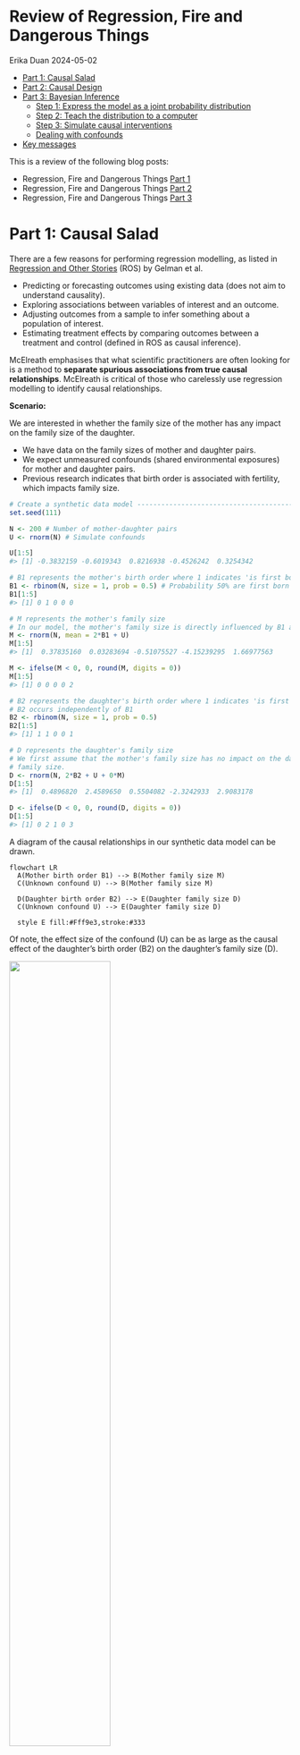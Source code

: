 Review of Regression, Fire and Dangerous Things
================
Erika Duan
2024-05-02

-   <a href="#part-1-causal-salad" id="toc-part-1-causal-salad">Part 1:
    Causal Salad</a>
-   <a href="#part-2-causal-design" id="toc-part-2-causal-design">Part 2:
    Causal Design</a>
-   <a href="#part-3-bayesian-inference"
    id="toc-part-3-bayesian-inference">Part 3: Bayesian Inference</a>
    -   <a href="#step-1-express-the-model-as-a-joint-probability-distribution"
        id="toc-step-1-express-the-model-as-a-joint-probability-distribution">Step
        1: Express the model as a joint probability distribution</a>
    -   <a href="#step-2-teach-the-distribution-to-a-computer"
        id="toc-step-2-teach-the-distribution-to-a-computer">Step 2: Teach the
        distribution to a computer</a>
    -   <a href="#step-3-simulate-causal-interventions"
        id="toc-step-3-simulate-causal-interventions">Step 3: Simulate causal
        interventions</a>
    -   <a href="#dealing-with-confounds"
        id="toc-dealing-with-confounds">Dealing with confounds</a>
-   <a href="#key-messages" id="toc-key-messages">Key messages</a>

This is a review of the following blog posts:

-   Regression, Fire and Dangerous Things [Part
    1](https://elevanth.org/blog/2021/06/15/regression-fire-and-dangerous-things-1-3/)  
-   Regression, Fire and Dangerous Things [Part
    2](https://elevanth.org/blog/2021/06/21/regression-fire-and-dangerous-things-2-3/)  
-   Regression, Fire and Dangerous Things [Part
    3](https://elevanth.org/blog/2021/06/29/regression-fire-and-dangerous-things-3-3/)

# Part 1: Causal Salad

There are a few reasons for performing regression modelling, as listed
in [Regression and Other
Stories](https://avehtari.github.io/ROS-Examples/) (ROS) by Gelman et
al. 

-   Predicting or forecasting outcomes using existing data (does not aim
    to understand causality).  
-   Exploring associations between variables of interest and an
    outcome.  
-   Adjusting outcomes from a sample to infer something about a
    population of interest.  
-   Estimating treatment effects by comparing outcomes between a
    treatment and control (defined in ROS as causal inference).

McElreath emphasises that what scientific practitioners are often
looking for is a method to **separate spurious associations from true
causal relationships**. McElreath is critical of those who carelessly
use regression modelling to identify causal relationships.

**Scenario:**

We are interested in whether the family size of the mother has any
impact on the family size of the daughter.

-   We have data on the family sizes of mother and daughter pairs.  
-   We expect unmeasured confounds (shared environmental exposures) for
    mother and daughter pairs.  
-   Previous research indicates that birth order is associated with
    fertility, which impacts family size.

``` r
# Create a synthetic data model ------------------------------------------------
set.seed(111)

N <- 200 # Number of mother-daughter pairs
U <- rnorm(N) # Simulate confounds

U[1:5]
#> [1] -0.3832159 -0.6019343  0.8216938 -0.4526242  0.3254342

# B1 represents the mother's birth order where 1 indicates 'is first born'
B1 <- rbinom(N, size = 1, prob = 0.5) # Probability 50% are first born
B1[1:5]
#> [1] 0 1 0 0 0

# M represents the mother's family size
# In our model, the mother's family size is directly influenced by B1 and U
M <- rnorm(N, mean = 2*B1 + U) 
M[1:5]
#> [1]  0.37835160  0.03283694 -0.51075527 -4.15239295  1.66977563

M <- ifelse(M < 0, 0, round(M, digits = 0))
M[1:5]
#> [1] 0 0 0 0 2

# B2 represents the daughter's birth order where 1 indicates 'is first born' 
# B2 occurs independently of B1 
B2 <- rbinom(N, size = 1, prob = 0.5)
B2[1:5]
#> [1] 1 1 0 0 1 

# D represents the daughter's family size 
# We first assume that the mother's family size has no impact on the daughter's 
# family size.  
D <- rnorm(N, 2*B2 + U + 0*M) 
D[1:5]
#> [1]  0.4896820  2.4589650  0.5504082 -2.3242933  2.9083178  

D <- ifelse(D < 0, 0, round(D, digits = 0))
D[1:5]
#> [1] 0 2 1 0 3
```

A diagram of the causal relationships in our synthetic data model can be
drawn.

``` mermaid
flowchart LR  
  A(Mother birth order B1) --> B(Mother family size M) 
  C(Unknown confound U) --> B(Mother family size M) 
  
  D(Daughter birth order B2) --> E(Daughter family size D) 
  C(Unknown confound U) --> E(Daughter family size D) 
  
  style E fill:#Fff9e3,stroke:#333
```

Of note, the effect size of the confound (U) can be as large as the
causal effect of the daughter’s birth order (B2) on the daughter’s
family size (D).

<img
src="regression_richard_mcelreath_files/figure-gfm/unnamed-chunk-4-1.png"
style="width:60.0%" />

<img
src="regression_richard_mcelreath_files/figure-gfm/unnamed-chunk-4-2.png"
style="width:60.0%" />

<img
src="regression_richard_mcelreath_files/figure-gfm/unnamed-chunk-4-3.png"
style="width:60.0%" />

Our synthetic data model specifies that the mother’s family size (M) has
**no impact** on the daughter’s family size (D). But what happens when
we include M in a regression model to predict D?

``` r
# Build linear regression model D = b0 + b1*M ---------------------------------- 
only_M <- lm(D ~ M)

# Output tidy linear regression coefficients and p-values  
tidy(only_M) 
```

    # A tibble: 2 x 5
      term        estimate std.error statistic  p.value
      <chr>          <dbl>     <dbl>     <dbl>    <dbl>
    1 (Intercept)    0.978    0.118       8.26 2.03e-14
    2 M              0.231    0.0685      3.38 8.82e- 4

``` r
# Output model performance metrics
glance(only_M)
```

    # A tibble: 1 x 12
      r.squared adj.r.squared sigma statistic  p.value    df logLik   AIC   BIC
          <dbl>         <dbl> <dbl>     <dbl>    <dbl> <dbl>  <dbl> <dbl> <dbl>
    1    0.0545        0.0497  1.23      11.4 0.000882     1  -324.  654.  663.
    # i 3 more variables: deviance <dbl>, df.residual <int>, nobs <int>

The linear regression model indicates that M is positively associated
with D
i.e. ![E(D) = 0.98 + 0.23 M](https://latex.codecogs.com/svg.latex?E%28D%29%20%3D%200.98%20%2B%200.23%20M "E(D) = 0.98 + 0.23 M").
**This contrasts with our prior knowledge that D is independent of M.**

What happens if we add more variables into our linear regression model?
Does the misleading association between M and D disappear?

``` r
# Build linear regression model D = b0 + b1*M + b2*B1 + b3*B2 ------------------ 
M_B1_B2 <- lm(D ~ M + B1 + B2)

# Output tidy linear regression coefficients and p-values  
tidy(M_B1_B2) 
```

    # A tibble: 4 x 5
      term        estimate std.error statistic  p.value
      <chr>          <dbl>     <dbl>     <dbl>    <dbl>
    1 (Intercept)    0.400    0.132       3.02 2.88e- 3
    2 M              0.373    0.0658      5.67 5.15e- 8
    3 B1            -0.437    0.166      -2.64 9.07e- 3
    4 B2             1.33     0.145       9.16 6.85e-17

``` r
# Output model performance metrics
glance(M_B1_B2)
```

    # A tibble: 1 x 12
      r.squared adj.r.squared sigma statistic  p.value    df logLik   AIC   BIC
          <dbl>         <dbl> <dbl>     <dbl>    <dbl> <dbl>  <dbl> <dbl> <dbl>
    1     0.352         0.343  1.02      35.6 2.15e-18     3  -286.  582.  598.
    # i 3 more variables: deviance <dbl>, df.residual <int>, nobs <int>

Unfortunately, adding the variables B1 and B2 produced a model with a
larger ![\beta](https://latex.codecogs.com/svg.latex?%5Cbeta "\beta")
coefficient for M. B1 is also negatively associated with D, despite our
synthetic model specifying M to be positively dependent on B1 (so we
expect B1 and M to at least have
![\beta](https://latex.codecogs.com/svg.latex?%5Cbeta "\beta")
coefficients with the same sign).

If we examined model performance metrics like AIC and BIC, we would be
misled into concluding that the second model was the better model. It is
likely that the second model is a more predictive model. However, the
second model is also more misleading if we wanted to infer causal
relationships between the predictor (B1, B2 and M) and response (D)
variables.

This example illustrates the dangers of causal salads, where we throw
many variables into a model and hope to identify some statistically
significant ones. The best way to counter this practice is to explicitly
think about the **causal relationships among predictor variables** and
not just the causal relationships between predictor and response
variables.

In this case, our scenario is the result of **bias amplification**:

-   A predictor variable or exposure of interest (M) is confounded by
    another variable (U).  
-   Another predictor variable (B1) is included, which is also a strong
    predictor of the original exposure of interest (M). This is because
    `M <- rnorm(N, 2*B1 + U)`.  
-   The addition of B1 tends to amplify the effects of U and make
    inference worse.  
-   Best practice would be to add additional predictor variables which
    are hypothesised to be strong predictors of the outcome **but** not
    the exposure (B2). In research however, it may not be easy to
    identify such variables confidently, especially when there is
    limited information about existing causal relationships.

``` r
# Build linear regression model D = b0 + b1*M + b2*B2 ------------------ 
M_B2 <- lm(D ~ M + B2)

# Output tidy linear regression coefficients and p-values  
tidy(M_B2) 
```

    # A tibble: 3 x 5
      term        estimate std.error statistic  p.value
      <chr>          <dbl>     <dbl>     <dbl>    <dbl>
    1 (Intercept)    0.282    0.126       2.23 2.70e- 2
    2 M              0.288    0.0582      4.94 1.63e- 6
    3 B2             1.33     0.148       8.99 2.06e-16

``` r
# The coefficients of the model D ~ M + B2 are more sensible than those of 
# D ~ M + B1 + B2, although the coefficient of M is still misleading.   
```

# Part 2: Causal Design

Regression has no direction whereas causal models are built from
directional relationships. The simplest model
![X \to Y](https://latex.codecogs.com/svg.latex?X%20%5Cto%20Y "X \to Y")
tells us that:

-   A change in X will cause a change in Y.  
-   A change in Y will not impact X.

We can turn our modelling question into the causal graph below. This
graph represents our hypothesis about what is happening, which is why we
include an arrow from M to D.

``` mermaid
flowchart TD  
  B1 -- b --> M  
  U -- k --> M  
  U -- k --> D   
  B2 -- b --> D
  
  M -- m --> D
  
  style D fill:#Fff9e3,stroke:#333
```

Other graph construction decisions:

-   We assume that the influence of birth order on family size ***b***
    is consistent over time (the same effect size for mothers and
    daughters). This assumption may come from domain knowledge or be a
    common sense simplification.  
-   We also assume that the influence of the unobserved confound ***k***
    is the same for mothers and daughters.

The covariance between two variables can be calculated directly from a
causal graph.

If ***b*** is the causal influence of B1 on M, then the covariance
between B1 and M is just the causal effect ***b*** multiplied by the
variance of B1.

![cov(B_1, M) = b \times var(B_1)](https://latex.codecogs.com/svg.latex?cov%28B_1%2C%20M%29%20%3D%20b%20%5Ctimes%20var%28B_1%29 "cov(B_1, M) = b \times var(B_1)")

![b = \tfrac{cov(B_1, M)}{var(B_1)}](https://latex.codecogs.com/svg.latex?b%20%3D%20%5Ctfrac%7Bcov%28B_1%2C%20M%29%7D%7Bvar%28B_1%29%7D "b = \tfrac{cov(B_1, M)}{var(B_1)}")

``` r
# Check causal influence estimation using a causal graph -----------------------
cov(B1, M) / var(B1)

#> [1] 1.246625  
```

``` r
# Check covariate estimation using linear regression ---------------------------
lm(M ~ B1) |>
  tidy()
```

    # A tibble: 2 x 5
      term        estimate std.error statistic  p.value
      <chr>          <dbl>     <dbl>     <dbl>    <dbl>
    1 (Intercept)    0.545     0.111      4.90 2.01e- 6
    2 B1             1.25      0.157      7.95 1.36e-13

We are interested in the causal influence of M on D and would therefore
like to estimate ***m***. We know the following things:

-   We do not know U or ***k*** as U is unobserved.  
-   We can calculate
    ![cov(B_1, D) = b\times m \times var(B_1)](https://latex.codecogs.com/svg.latex?cov%28B_1%2C%20D%29%20%3D%20b%5Ctimes%20m%20%5Ctimes%20var%28B_1%29 "cov(B_1, D) = b\times m \times var(B_1)")
    as we multiply the causes ***b*** and ***m*** when there are
    multiple arrows on a path.

We can therefore solve for ***m***.

![m = \tfrac{cov(B_1, D)}{b\times var(B_1)}](https://latex.codecogs.com/svg.latex?m%20%3D%20%5Ctfrac%7Bcov%28B_1%2C%20D%29%7D%7Bb%5Ctimes%20var%28B_1%29%7D "m = \tfrac{cov(B_1, D)}{b\times var(B_1)}")
where
![b = \tfrac{cov(B_1, M)}{var(B_1)}](https://latex.codecogs.com/svg.latex?b%20%3D%20%5Ctfrac%7Bcov%28B_1%2C%20M%29%7D%7Bvar%28B_1%29%7D "b = \tfrac{cov(B_1, M)}{var(B_1)}")

![m = \tfrac{cov(B_1, D)}{cov(B_1, M)}](https://latex.codecogs.com/svg.latex?m%20%3D%20%5Ctfrac%7Bcov%28B_1%2C%20D%29%7D%7Bcov%28B_1%2C%20M%29%7D "m = \tfrac{cov(B_1, D)}{cov(B_1, M)}")

``` r
# Solve for m using a causal graph ---------------------------------------------
cov(B1, D) / cov(B1, M)
#> [1] -0.02005616  

# This agrees with our prior knowledge that M has no effect on D  
```

``` r
# Test for different values of m -----------------------------------------------
set.seed(111)

D2 <- rnorm(N, 2*B2 + U + 0.7*M) 
D2 <- ifelse(D2 < 0, 0, round(D2, digits = 0))

cov(B1, D2) / cov(B1, M)
#> [1] 0.3991978

D3 <- rnorm(N, 2*B2 + U + 1.5*M) 
D3 <- ifelse(D3 < 0, 0, round(D3, digits = 0))

cov(B1, D3) / cov(B1, M)
#> [1] 1.19655
```

However, this solution does not provide us information about the
uncertainty of our estimate of ***m***. A computationally intensive way
of doing this is to repeat the data simulation many times and obtain a
bootstrap estimate.

``` r
# Calculate bootstrap estimate for 1000 simulations ----------------------------
set.seed(111)

N <- 200 
U <- rnorm(N, 0, 1) 
B1 <- rbinom(N, size=1, prob = 0.5) 
M <- rnorm(N, 2*B1 + U)
M <- ifelse(M < 0, 0, round(M, digits = 0))
B2 <- rbinom(N, size = 1, prob = 0.5)
D <- rnorm(N, 2*B2 + U + 0*M)
D <- ifelse(D < 0, 0, round(D, digits = 0))

# Define bootstrap statistic i.e. m = cov(B1, D) / cov(B1, M)  
f <- function(data,indices) 
  with(data[indices,], cov(B1, D) / cov(B1, M))

# Define dataset structure
data_sim <- data.frame(
  M = M,
  D = D,
  B1 = B1,
  B2 = B2
)

# Perform bootstrap
boot(data = data_sim, statistic = f, R = 1000) |>
  tidy()
```

    # A tibble: 1 x 3
      statistic     bias std.error
          <dbl>    <dbl>     <dbl>
    1   -0.0201 0.000772     0.151

Thinking like a graph involves multiple stages:

-   **Step 1:** Specify a generative model of the data and include
    unmeasured confounds. This generative model can be a simple directed
    acyclic graph (DAG) or a detailed system of equations.  
-   **Step 2:** Choose a specific exposure of interest and outcome of
    interest, for example M and D respectively.  
-   **Step 3:** Use the model structure to deduce a procedure for
    calculating the causal influence of the exposure on the outcome.  
-   **Step 4:** Repeat steps 2 and 3 if calculating multiple causal
    effects.

A single causal model implies a variety of statistical models, with
potentially a different statistical model for each causal question.

Even if we do not have any ideas about the exact functions between
different variables, we can use **do-calculus** to query a DAG and
determine if there is a method to estimate a causal effect.

The key ideas behind **do-calculus** are:

-   Use statistical or experimental design choices to remove confounds
    for an association of interest between an exposure and outcome.
    Graphically, this is equivalent to removing all arrows entering the
    exposure of interest. In medical research, we can achieve this
    scenario by conducting randomised controlled trials (RCTs) to
    experimentally set different values for M.  
-   The remaining association is an estimate of the causal effect of the
    exposure on the outcome.

In our scenario, we would be interested in modelling the intervention
below to calculate
![p(D\|do(M))](https://latex.codecogs.com/svg.latex?p%28D%7Cdo%28M%29%29 "p(D|do(M))"),
which is the distribution of D when we intervene on M.

``` mermaid
flowchart TD  
  U --> D   
  B2 --> D
  M --> D
  
  B1
  
  style D fill:#Fff9e3,stroke:#333
```

When RCTs cannot be conducted (for ethical or financial reasons),
do-calculus provides an algorithm for deducing statistical methods to
convert our original hypothesised model into the simplified model above
and to then calculate
![p(D\|do(M))](https://latex.codecogs.com/svg.latex?p%28D%7Cdo%28M%29%29 "p(D|do(M))").

# Part 3: Bayesian Inference

According to McElreath, **full-luxury Bayesian inference** is an
approach which:

-   Uses all variables and expresses all of their relationships as a
    joint probability distribution (only uses one statistical model
    unlike the causal graph approach).  
-   Any available data can be used to constrain the joint probability
    distribution, eliminate possibilities and refine information about
    causal effects.  
-   This process automatically realises and derives the statistical
    implications of the causal model.  
-   This process allows estimations in finite samples, with missing
    data, measurement errors or other common errors present.

## Step 1: Express the model as a joint probability distribution

We can rewrite our original generative code as a joint probability
distribution.

``` r
# Original generative model to be converted ------------------------------------
set.seed(111)

N <- 200 
U <- rnorm(N, 0, 1) 
B1 <- rbinom(N, size=1, prob = 0.5) 
M <- rnorm(N, 2*B1 + U)
M <- ifelse(M < 0, 0, round(M, digits = 0)) # [1]
B2 <- rbinom(N, size = 1, prob = 0.5)
D <- rnorm(N, 2*B2 + U + 0*M)
D <- ifelse(D < 0, 0, round(D, digits = 0)) # [1]

# [1] We will skip these lines to simplify our joint probability distribution
```

Let ![i](https://latex.codecogs.com/svg.latex?i "i") represent an
individual mother-daughter pair. The joint probability distribution is
derived from the following distinct probability distributions:

![M_i \sim Normal(\mu_i, \sigma)](https://latex.codecogs.com/svg.latex?M_i%20%5Csim%20Normal%28%5Cmu_i%2C%20%5Csigma%29 "M_i \sim Normal(\mu_i, \sigma)")
where
![\mu_i = \alpha_1 + bB\_{1,i} + kU_i](https://latex.codecogs.com/svg.latex?%5Cmu_i%20%3D%20%5Calpha_1%20%2B%20bB_%7B1%2Ci%7D%20%2B%20kU_i "\mu_i = \alpha_1 + bB_{1,i} + kU_i")

![D_i \sim Normal(\nu_i, \tau)](https://latex.codecogs.com/svg.latex?D_i%20%5Csim%20Normal%28%5Cnu_i%2C%20%5Ctau%29 "D_i \sim Normal(\nu_i, \tau)")
where
![\nu_i = \alpha_2 + bB\_{2,i} + mM_i+ kU_i](https://latex.codecogs.com/svg.latex?%5Cnu_i%20%3D%20%5Calpha_2%20%2B%20bB_%7B2%2Ci%7D%20%2B%20mM_i%2B%20kU_i "\nu_i = \alpha_2 + bB_{2,i} + mM_i+ kU_i")

![B\_{j,i} \sim Bernoulli(p)](https://latex.codecogs.com/svg.latex?B_%7Bj%2Ci%7D%20%5Csim%20Bernoulli%28p%29 "B_{j,i} \sim Bernoulli(p)")

![U_i \sim Normal(0,1)](https://latex.codecogs.com/svg.latex?U_i%20%5Csim%20Normal%280%2C1%29 "U_i \sim Normal(0,1)")

The values for U have not been observed so we cannot estimate the mean
and variance of U. However, it is fine to assign U a standardised normal
distribution. As U is an unobserved variable, it is a prior.

We also need to specify probability distributions for the latent
variables ***b***, ***m***, ***k*** and so on. These parameters are also
unobserved variables and therefore also priors. Assigning prior
probability distributions to unobserved variables is an art that can be
refined by simulating the observations implied by the prior probability
assignments. For our scenario, we will use weakly regularising
distributions that encode skepticism of large causal effects.

![\alpha_1, \alpha_2, b, m \sim Normal(0, 0.5)](https://latex.codecogs.com/svg.latex?%5Calpha_1%2C%20%5Calpha_2%2C%20b%2C%20m%20%5Csim%20Normal%280%2C%200.5%29 "\alpha_1, \alpha_2, b, m \sim Normal(0, 0.5)")  
![k, \sigma, \tau \sim Exponential(1)](https://latex.codecogs.com/svg.latex?k%2C%20%5Csigma%2C%20%5Ctau%20%5Csim%20Exponential%281%29 "k, \sigma, \tau \sim Exponential(1)")  
![p \sim Beta(2,2)](https://latex.codecogs.com/svg.latex?p%20%5Csim%20Beta%282%2C2%29 "p \sim Beta(2,2)")

The parameter ***k*** has been assigned an exponential distribution to
constrain it to be positive. Although we do not know if the effect of U
on M or D is positive or negative, we need to force it to be one or the
other as the sign of U impacts each M-D pair. This enforced constraint
helps with the next step.

## Step 2: Teach the distribution to a computer

The variables of our final joint probability distribution are:

-   the observed variables (the data)  
-   the latent variables (the unknown parameters)

Every time we acquire new data, we acquire new information about these
variables and we can update the joint distribution to see if it implies
new information about any of the other i.e. latent variables.

In our scenario, the information we have is observations of M, D, B1 and
B2. We want to know if these observations imply anything about ***m***.

``` r
# Load Bayesian modelling packages ---------------------------------------------
library(rethinking)
library(cmdstanr)

# Define Bayesian model --------------------------------------------------------
data <- list(N = N,
             M = M,
             D = D,
             B1 = B1,
             B2 = B2)

set.seed(111)

bayes_model <- ulam(
  alist(
    # Mum model
    M ~ normal(mu, sigma),
    mu <- a1 + b*B1 + k*U[i],
    
    # Daughter model
    D ~ normal(nu, tau),
    nu <- a2 + b*B2 + m*M + k*U[i],
    
    # B1 and B2
    B1 ~ bernoulli(p),
    B2 ~ bernoulli(p),
    
    # Unmeasured confound is also included
    vector[N]:U ~ normal(0, 1),
    
    # Priors or latent variables
    c(a1, a2, b, m) ~ normal(0, 0.5),
    c(k, sigma, tau) ~ exponential(1),
    p ~ beta(2, 2)
  ),
  data = data,
  chains = 4, 
  cores = 4, 
  iter = 2000, 
  cmdstan = TRUE)
```

The `cmdstanr` package uses automatic differentiation to sample from the
approximate joint distribution of the specified model, **conditional on
the observed data**.

``` r
# Summarise the marginal distributions of m, b and k ---------------------------
precis(bayes_model, pars = c("m", "b", "k")) 
```

            mean        sd       5.5%     94.5%     rhat  ess_bulk
    m 0.06425187 0.1190338 -0.1317059 0.2571193 1.019846  223.8204
    b 1.25957636 0.1005843  1.1013234 1.4215938 1.000825 3842.8306
    k 0.59038828 0.1671759  0.2837118 0.8159069 1.023639  188.5850

``` r
# Estimates for m, b and k are much closer to the original values used in our 
# generative model i.e. m = 0, b = 2 and k = 1.   
```

## Step 3: Simulate causal interventions

Imagine that we also want to know the causal effect of intervening on B1
on D
i.e. ![P(D \| do(B_1))](https://latex.codecogs.com/svg.latex?P%28D%20%7C%20do%28B_1%29%29 "P(D | do(B_1))").
This causal effect depends on multiple parameters (the product of
***b*** and ***m*** instead of only ***m***) and it can also be
computed.

``` r
# Directly calculate b*m from original Bayesian model --------------------------
# As the causal model is a linear model, the average effect of intervening on B1
# must be b * m.    

posterior <- extract.samples(bayes_model)
quantile(with(posterior, b*m))
```

             0%         25%         50%         75%        100% 
    -0.40037008 -0.01866835  0.08150841  0.18459810  0.55531662 

The median is 0.082 and there is a wide range of both positive and
negative effects, which indicates that there is no effect on D when we
intervene on B1. This is expected, as ***m*** is close to 0 and
uncertain.

``` r
# Simulate intervention on B1 and its effect on D ------------------------------
# B1 can only be 0 or 1 

# Scenario 1: Let B1 = 0  
# Simulate the distribution of M   
M_B1_0 <- with(posterior, a1 + b*0 + k*0)
# Use simulated values of M to simulate the distribution of D  
D_B1_0 <- with(posterior, a2 + b*0 + m*M_B1_0 + k*0)

# Scenario 2: Let B1 = 1
M_B1_1 <- with(posterior, a1 + b*1 + k*0)
D_B1_1 <- with(posterior, a2 + b*0 + m*M_B1_1 + k*0)

# Obtain distribution of D_B1_1 - D_B1_0 
# This is the causal effect of changing B1 from 0 to 1.  
dist_D_B1 <- D_B1_1 - D_B1_0
quantile(dist_D_B1)
```

             0%         25%         50%         75%        100% 
    -0.40037008 -0.01866835  0.08150841  0.18459810  0.55531662 

The quantiles calculated by the two methods are identical, as they are
computed from the same simulated samples from the joint probability
distribution.

## Dealing with confounds

An advantage of Bayesian inference is that it can automatically discover
ways to manage confounds like U.

Imagine we have a more complicated generative model where B1 also
influences D directly (for example, first-born mothers tend to gain an
inheritance which can support their daughter’s future family).

``` mermaid
flowchart TD  
  U --v--> V 
  U --w--> W 
  U --k--> D 
  U --k--> M
  
  B2 --b--> D
  M --m--> D
  
  B1 --b--> M
  B1 --d--> D
  
  style D fill:#Fff9e3,stroke:#333
```

B1 therefore becomes another confound that we have to control for.

``` r
# more exotic example - no instrument (B1 -> D), but have two measures of U
set.seed(1908)
N <- 200 # number of pairs
U <- rnorm(N,0,1) # simulate confound
V <- rnorm(N,U,1)
W <- rnorm(N,U,1)
# birth order and family sizes
B1 <- rbinom(N,size=1,prob=0.5) # 50% first borns
M <- rnorm( N , 2*B1 + U )
B2 <- rbinom(N,size=1,prob=0.5)
D <- rnorm( N , 2*B2 + 0.5*B1 + U + 0*M )

# confounded regression
precis( lm( D ~ M + B1 + B2 + V + W ) )

# full-luxury bayesian inference
dat2 <- list(N=N,M=M,D=D,B1=B1,B2=B2,V=V,W=W)
flbi2 <- ulam(
    alist(
        M ~ normal( muM , sigmaM ),
        muM <- a1 + b*B1 + k*U[i],
        D ~ normal( muD , sigmaD ),
        muD <- a2 + b*B2 + d*B1 + m*M + k*U[i],
        W ~ normal( muW , sigmaW ),
        muW <- a3 + w*U[i],
        V ~ normal( muV , sigmaV ),
        muV <- a4 + v*U[i],
        vector[N]:U ~ normal(0,1),
        c(a1,a2,a3,a4,b,d,m) ~ normal( 0 , 0.5 ),
        c(k,w,v) ~ exponential( 1 ),
        c(sigmaM,sigmaD,sigmaW,sigmaV) ~ exponential( 1 )
    ), data=dat2 , chains=4 , cores=4 , iter=2000 , cmdstan=TRUE )

precis(flbi2)
```

# Key messages

-   The interpretation of statistical results always depends upon causal
    assumptions, assumptions that ultimately cannot be tested with
    available data. This is why we need to interpret statistical
    modelling and machine learning results with caution, especially when
    making claims about causality. See [Westreich et al
    2013](https://academic.oup.com/aje/article/177/4/292/147738) for a
    more detailed example.  
-   Graphical causal inference (including RCTs) requires a different
    statistical model for each causal query.  
-   Bayesian inference only requires a single statistical model (the
    joint probability distribution) to obtain different causal queries
    through different simulations.
